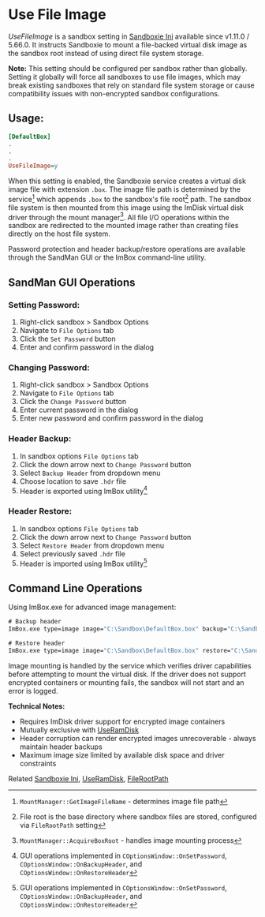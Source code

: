 # Use File Image

_UseFileImage_ is a sandbox setting in [Sandboxie Ini](SandboxieIni.md) available since v1.11.0 / 5.66.0. It instructs Sandboxie to mount a file-backed virtual disk image as the sandbox root instead of using direct file system storage.

**Note:** This setting should be configured per sandbox rather than globally. Setting it globally will force all sandboxes to use file images, which may break existing sandboxes that rely on standard file system storage or cause compatibility issues with non-encrypted sandbox configurations.

## Usage:

```ini
[DefaultBox]
.
.
.
UseFileImage=y
```

When this setting is enabled, the Sandboxie service creates a virtual disk image file with extension `.box`. The image file path is determined by the service[^1] which appends `.box` to the sandbox's file root[^2] path. The sandbox file system is then mounted from this image using the ImDisk virtual disk driver through the mount manager[^3]. All file I/O operations within the sandbox are redirected to the mounted image rather than creating files directly on the host file system.

<!--The image file supports optional encryption using AES, Serpent, or Twofish algorithms with XTS mode.-->Password protection and header backup/restore operations are available through the SandMan GUI or the ImBox command-line utility.

## SandMan GUI Operations

### Setting Password:

1. Right-click sandbox > Sandbox Options
2. Navigate to `File Options` tab
3. Click the `Set Password` button
4. Enter and confirm password in the dialog

### Changing Password:

1. Right-click sandbox > Sandbox Options
2. Navigate to `File Options` tab
3. Click the `Change Password` button
4. Enter current password in the dialog
5. Enter new password and confirm password in the dialog

### Header Backup:

1. In sandbox options `File Options` tab
2. Click the down arrow next to `Change Password` button
3. Select `Backup Header` from dropdown menu
4. Choose location to save `.hdr` file
5. Header is exported using ImBox utility[^4]

### Header Restore:

1. In sandbox options `File Options` tab
2. Click the down arrow next to `Change Password` button
3. Select `Restore Header` from dropdown menu
4. Select previously saved `.hdr` file
5. Header is imported using ImBox utility[^4]

## Command Line Operations

Using ImBox.exe for advanced image management:

```cmd
# Backup header
ImBox.exe type=image image="C:\Sandbox\DefaultBox.box" backup="C:\Sandbox\backup.hdr"

# Restore header  
ImBox.exe type=image image="C:\Sandbox\DefaultBox.box" restore="C:\Sandbox\backup.hdr"
```

Image mounting is handled by the service which verifies driver capabilities before attempting to mount the virtual disk. If the driver does not support encrypted containers or mounting fails, the sandbox will not start and an error is logged.

**Technical Notes:**

- Requires ImDisk driver support for encrypted image containers
- Mutually exclusive with [UseRamDisk](UseRamDisk.md)
- Header corruption can render encrypted images unrecoverable - always maintain header backups
- Maximum image size limited by available disk space and driver constraints

[^1]: `MountManager::GetImageFileName` - determines image file path
[^2]: File root is the base directory where sandbox files are stored, configured via `FileRootPath` setting
[^3]: `MountManager::AcquireBoxRoot` - handles image mounting process
[^4]: GUI operations implemented in `COptionsWindow::OnSetPassword`, `COptionsWindow::OnBackupHeader`, and `COptionsWindow::OnRestoreHeader`

Related [Sandboxie Ini](SandboxieIni.md), [UseRamDisk](UseRamDisk.md), [FileRootPath](FileRootPath.md)